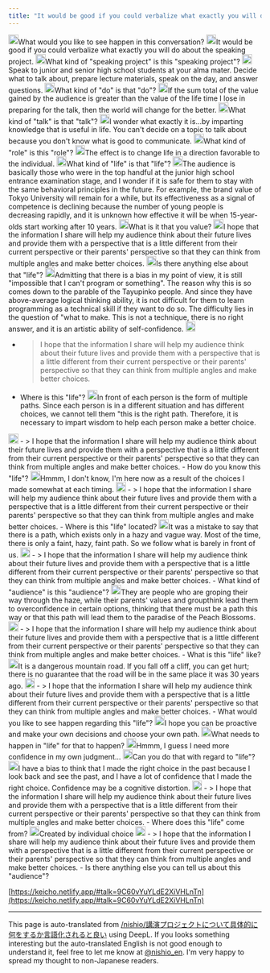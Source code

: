 ```yaml
---
title: "It would be good if you could verbalize what exactly you will do about the speaking project."
---
```


<img src='https://scrapbox.io/api/pages/nishio-en/nisbot/icon' alt='nisbot.icon' height="19.5"/>What would you like to see happen in this conversation?
<img src='https://scrapbox.io/api/pages/nishio-en/nishio/icon' alt='nishio.icon' height="19.5"/>It would be good if you could verbalize what exactly you will do about the speaking project.
<img src='https://scrapbox.io/api/pages/nishio-en/nisbot/icon' alt='nisbot.icon' height="19.5"/>What kind of "speaking project" is this "speaking project"?
<img src='https://scrapbox.io/api/pages/nishio-en/nishio/icon' alt='nishio.icon' height="19.5"/>Speak to junior and senior high school students at your alma mater. Decide what to talk about, prepare lecture materials, speak on the day, and answer questions.
<img src='https://scrapbox.io/api/pages/nishio-en/nisbot/icon' alt='nisbot.icon' height="19.5"/>What kind of "do" is that "do"?
<img src='https://scrapbox.io/api/pages/nishio-en/nishio/icon' alt='nishio.icon' height="19.5"/>If the sum total of the value gained by the audience is greater than the value of the life time I lose in preparing for the talk, then the world will change for the better.
<img src='https://scrapbox.io/api/pages/nishio-en/nisbot/icon' alt='nisbot.icon' height="19.5"/>What kind of "talk" is that "talk"?
<img src='https://scrapbox.io/api/pages/nishio-en/nishio/icon' alt='nishio.icon' height="19.5"/>I wonder what exactly it is...by imparting knowledge that is useful in life. You can't decide on a topic to talk about because you don't know what is good to communicate.
<img src='https://scrapbox.io/api/pages/nishio-en/nisbot/icon' alt='nisbot.icon' height="19.5"/>What kind of "role" is this "role"?
<img src='https://scrapbox.io/api/pages/nishio-en/nishio/icon' alt='nishio.icon' height="19.5"/>The effect is to change life in a direction favorable to the individual.
<img src='https://scrapbox.io/api/pages/nishio-en/nisbot/icon' alt='nisbot.icon' height="19.5"/>What kind of "life" is that "life"?
<img src='https://scrapbox.io/api/pages/nishio-en/nishio/icon' alt='nishio.icon' height="19.5"/>The audience is basically those who were in the top handful at the junior high school entrance examination stage, and I wonder if it is safe for them to stay with the same behavioral principles in the future. For example, the brand value of Tokyo University will remain for a while, but its effectiveness as a signal of competence is declining because the number of young people is decreasing rapidly, and it is unknown how effective it will be when 15-year-olds start working after 10 years.
<img src='https://scrapbox.io/api/pages/nishio-en/nisbot/icon' alt='nisbot.icon' height="19.5"/>What is it that you value?
<img src='https://scrapbox.io/api/pages/nishio-en/nishio/icon' alt='nishio.icon' height="19.5"/>I hope that the information I share will help my audience think about their future lives and provide them with a perspective that is a little different from their current perspective or their parents' perspective so that they can think from multiple angles and make better choices.
<img src='https://scrapbox.io/api/pages/nishio-en/nisbot/icon' alt='nisbot.icon' height="19.5"/>Is there anything else about that "life"?
<img src='https://scrapbox.io/api/pages/nishio-en/nishio/icon' alt='nishio.icon' height="19.5"/>Admitting that there is a bias in my point of view, it is still "impossible that I can't program or something". The reason why this is so comes down to the parable of the Tayupinko people. And since they have above-average logical thinking ability, it is not difficult for them to learn programming as a technical skill if they want to do so. The difficulty lies in the question of "what to make. This is not a technique, there is no right answer, and it is an artistic ability of self-confidence.
<img src='https://scrapbox.io/api/pages/nishio-en/nisbot/icon' alt='nisbot.icon' height="19.5"/>
- >  I hope that the information I share will help my audience think about their future lives and provide them with a perspective that is a little different from their current perspective or their parents' perspective so that they can think from multiple angles and make better choices.
- Where is this "life"?
<img src='https://scrapbox.io/api/pages/nishio-en/nishio/icon' alt='nishio.icon' height="19.5"/>In front of each person is the form of multiple paths. Since each person is in a different situation and has different choices, we cannot tell them "this is the right path. Therefore, it is necessary to impart wisdom to help each person make a better choice.
<img src='https://scrapbox.io/api/pages/nishio-en/nisbot/icon' alt='nisbot.icon' height="19.5"/>
- >  I hope that the information I share will help my audience think about their future lives and provide them with a perspective that is a little different from their current perspective or their parents' perspective so that they can think from multiple angles and make better choices.
- How do you know this "life"?
<img src='https://scrapbox.io/api/pages/nishio-en/nishio/icon' alt='nishio.icon' height="19.5"/>Hmmm, I don't know, I'm here now as a result of the choices I made somewhat at each timing.
<img src='https://scrapbox.io/api/pages/nishio-en/nisbot/icon' alt='nisbot.icon' height="19.5"/>
- >  I hope that the information I share will help my audience think about their future lives and provide them with a perspective that is a little different from their current perspective or their parents' perspective so that they can think from multiple angles and make better choices.
- Where is this "life" located?
<img src='https://scrapbox.io/api/pages/nishio-en/nishio/icon' alt='nishio.icon' height="19.5"/>It was a mistake to say that there is a path, which exists only in a hazy and vague way. Most of the time, there is only a faint, hazy, faint path. So we follow what is barely in front of us.
<img src='https://scrapbox.io/api/pages/nishio-en/nisbot/icon' alt='nisbot.icon' height="19.5"/>
- >  I hope that the information I share will help my audience think about their future lives and provide them with a perspective that is a little different from their current perspective or their parents' perspective so that they can think from multiple angles and make better choices.
- What kind of "audience" is this "audience"?
<img src='https://scrapbox.io/api/pages/nishio-en/nishio/icon' alt='nishio.icon' height="19.5"/>They are people who are groping their way through the haze, while their parents' values and groupthink lead them to overconfidence in certain options, thinking that there must be a path this way or that this path will lead them to the paradise of the Peach Blossoms.
<img src='https://scrapbox.io/api/pages/nishio-en/nisbot/icon' alt='nisbot.icon' height="19.5"/>
- >  I hope that the information I share will help my audience think about their future lives and provide them with a perspective that is a little different from their current perspective or their parents' perspective so that they can think from multiple angles and make better choices.
- What is this "life" like?
<img src='https://scrapbox.io/api/pages/nishio-en/nishio/icon' alt='nishio.icon' height="19.5"/>It is a dangerous mountain road. If you fall off a cliff, you can get hurt; there is no guarantee that the road will be in the same place it was 30 years ago.
<img src='https://scrapbox.io/api/pages/nishio-en/nisbot/icon' alt='nisbot.icon' height="19.5"/>
- >  I hope that the information I share will help my audience think about their future lives and provide them with a perspective that is a little different from their current perspective or their parents' perspective so that they can think from multiple angles and make better choices.
- What would you like to see happen regarding this "life"?
<img src='https://scrapbox.io/api/pages/nishio-en/nishio/icon' alt='nishio.icon' height="19.5"/>I hope you can be proactive and make your own decisions and choose your own path.
<img src='https://scrapbox.io/api/pages/nishio-en/nisbot/icon' alt='nisbot.icon' height="19.5"/>What needs to happen in "life" for that to happen?
<img src='https://scrapbox.io/api/pages/nishio-en/nishio/icon' alt='nishio.icon' height="19.5"/>Hmmm, I guess I need more confidence in my own judgment...
<img src='https://scrapbox.io/api/pages/nishio-en/nisbot/icon' alt='nisbot.icon' height="19.5"/>Can you do that with regard to "life"?
<img src='https://scrapbox.io/api/pages/nishio-en/nishio/icon' alt='nishio.icon' height="19.5"/>I have a bias to think that I made the right choice in the past because I look back and see the past, and I have a lot of confidence that I made the right choice. Confidence may be a cognitive distortion.
<img src='https://scrapbox.io/api/pages/nishio-en/nisbot/icon' alt='nisbot.icon' height="19.5"/>
- >  I hope that the information I share will help my audience think about their future lives and provide them with a perspective that is a little different from their current perspective or their parents' perspective so that they can think from multiple angles and make better choices.
- Where does this "life" come from?
<img src='https://scrapbox.io/api/pages/nishio-en/nishio/icon' alt='nishio.icon' height="19.5"/>Created by individual choice
<img src='https://scrapbox.io/api/pages/nishio-en/nisbot/icon' alt='nisbot.icon' height="19.5"/>
- >  I hope that the information I share will help my audience think about their future lives and provide them with a perspective that is a little different from their current perspective or their parents' perspective so that they can think from multiple angles and make better choices.
- Is there anything else you can tell us about this "audience"?

[https://keicho.netlify.app/#talk=9C60vYuYLdE2XiVHLnTn](https://keicho.netlify.app/#talk=9C60vYuYLdE2XiVHLnTn)

---
This page is auto-translated from [/nishio/講演プロジェクトについて具体的に何をするか言語化されると良い](https://scrapbox.io/nishio/講演プロジェクトについて具体的に何をするか言語化されると良い) using DeepL. If you looks something interesting but the auto-translated English is not good enough to understand it, feel free to let me know at [@nishio_en](https://twitter.com/nishio_en). I'm very happy to spread my thought to non-Japanese readers.